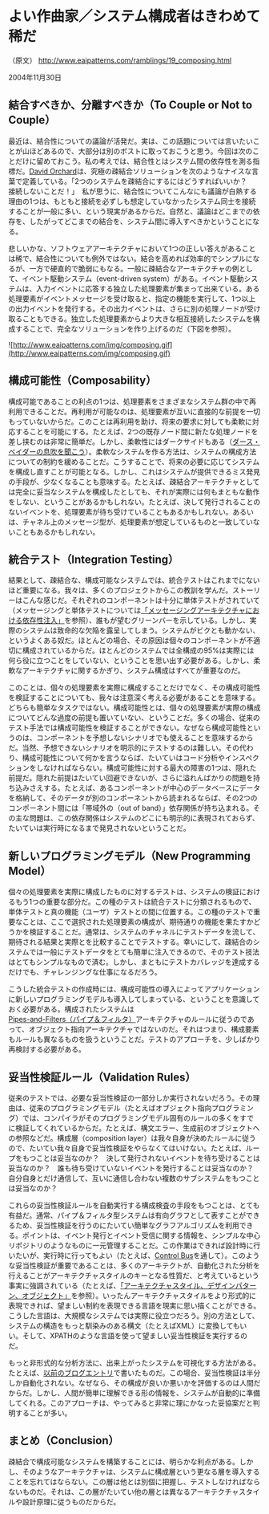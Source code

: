 # よい作曲家／システム構成者はきわめて稀だ #
（原文） http://www.eaipatterns.com/ramblings/19_composing.html

2004年11月30日

## 結合すべきか、分離すべきか（To Couple or Not to Couple） ##

最近は、結合性についての議論が活発だ。実は、この話題については言いたいことが山ほどあるので、大部分は別のポストに取っておこうと思う。今回は次のことだけに留めておこう。私の考えでは、結合性とはシステム間の依存性を測る指標だ。[David Orchard](http://www.pacificspirit.com/blog/)は、究極の疎結合ソリューションを次のようなナイスな言葉で定義している。「2つのシステムを疎結合にするにはどうすればいいか？　接続しないことだ！」　私が思うに、結合性についてこんなにも議論が白熱する理由の1つは、もともと接続を必ずしも想定していなかったシステム同士を接続することが一般に多い、という現実があるからだ。自然と、議論はどこまでの依存を、したがってどこまでの結合を、システム間に導入すべきかということになる。

悲しいかな、ソフトウェアアーキテクチャにおいて1つの正しい答えがあることは稀で、結合性についても例外ではない。結合を高めれば効率的でシンプルになるが、一方で硬直的で脆弱にもなる。一般に疎結合なアーキテクチャの例として、イベント駆動システム（event-driven system）がある。イベント駆動システムは、入力イベントに応答する独立した処理要素が集まって出来ている。ある処理要素がイベントメッセージを受け取ると、指定の機能を実行して、1つ以上の出力イベントを発行する。その出力イベントは、さらに別の処理ノードが受け取ることもできる。独立した処理要素からより大きな相互接続したシステムを構成することで、完全なソリューションを作り上げるのだ（下図を参照）。

![http://www.eaipatterns.com/img/composing.gif](http://www.eaipatterns.com/img/composing.gif)

## 構成可能性（Composability） ##

構成可能であることの利点の1つは、処理要素をさまざまなシステム群の中で再利用できることだ。再利用が可能なのは、処理要素が互いに直接的な前提を一切もっていないからだ。このことは再利用を助け、将来の要求に対しても柔軟に対応することを可能にする。たとえば、2つの既存ノード間に新たな処理ノードを差し挟むのは非常に簡単だ。しかし、柔軟性にはダークサイドもある（[ダース・ベイダーの息吹を聞こう](http://www.eaipatterns.com/img/vader.wav)）。柔軟なシステムを作る方法は、システムの構成方法についての制約を緩めることだ。こうすることで、将来の必要に応じてシステムを構成し直すことが可能となる。しかし、これはシステムが提供できるミス発見の手段が、少なくなることも意味する。たとえば、疎結合アーキテクチャとしては完全に妥当なシステムを構成したとしても、それが実際には何もまともな動作をしない、ということがあるかもしれない。たとえば、決して発行されることのないイベントを、処理要素が待ち受けていることもあるかもしれない。あるいは、チャネル上のメッセージ型が、処理要素が想定しているものと一致していないこともあるかもしれない。

## 統合テスト（Integration Testing） ##

結果として、疎結合な、構成可能なシステムでは、統合テストはこれまでにないほど重要になる。我々は、多くのプロジェクトからこの教訓を学んだ。ストーリーはこんな感じだ。それぞれのコンポーネントは十分に単体テストがされていて（メッセージングと単体テストについては[「メッセージングアーキテクチャにおける依存性注入」](13_ioc.md)を参照）、誰もが望むグリーンバーを示している。しかし、実際のシステムは致命的な欠陥を露呈してしまう。システムがビクとも動かない、というよくある奴だ。ほとんどの場合、その原因は個々のコンポーネントが不適切に構成されているからだ。ほとんどのシステムでは全構成の95%は実際には何ら役に立つことをしていない、ということを思い出す必要がある。しかし、柔軟なアーキテクチャに関するかぎり、システム構成はすべてが重要なのだ。

このことは、個々の処理要素を実際に構成することだけでなく、その構成可能性を検証することについても、我々は注意深く考える必要があることを意味する。どちらも簡単なタスクではない。構成可能性とは、個々の処理要素が実際の構成についてどんな過度の前提も置いていない、ということだ。多くの場合、従来のテスト手法では構成可能性を検証することができない。なぜなら構成可能性というのは、コンポーネントを予想しないシナリオでも使えることを意味するからだ。当然、予想できないシナリオを明示的にテストするのは難しい。その代わり、構成可能性について何かを言うならば、たいていはコード分析やインスペクションをしなければならない。構成可能性に対する最大の障害の1つは、隠れた前提だ。隠れた前提はたいてい回避できないが、さらに溢れんばかりの問題を持ち込みさえする。たとえば、あるコンポーネントが中心のデータベースにデータを格納して、そのデータが別のコンポーネントから読まれるならば、その2つのコンポーネント間には「帯域外の（out of band）」依存関係が持ち込まれる。その主な問題は、この依存関係はシステムのどこにも明示的に表現されておらず、たいていは実行時になるまで発見されないということだ。

## 新しいプログラミングモデル（New Programming Model） ##

個々の処理要素を実際に構成したものに対するテストは、システムの検証におけるもう1つの重要な部分だ。この種のテストは統合テストに分類されるもので、単体テストと真の機能（ユーザ）テストとの間に位置する。この種のテストで重要なことは、ここで選択された処理要素の構成が、期待通りの機能を果たすかどうかを検証することだ。通常は、システムのチャネルにテストデータを流して、期待される結果と実際とを比較することでテストする。幸いにして、疎結合のシステムでは一般にテストデータをとても簡単に注入できるので、そのテスト技法はとてもシンプルなもので済む。しかし、まともにテストカバレッジを達成するだけでも、チャレンジングな仕事になるだろう。

こうした統合テストの作成時には、構成可能性の導入によってアプリケーションに新しいプログラミングモデルも導入してしまっている、ということを意識しておく必要がある。構成されたシステムは[Pipes-and-Filters（パイプ＆フィルタ）](http://www.eaipatterns.com/PipesAndFilters.html)アーキテクチャのルールに従うのであって、オブジェクト指向アーキテクチャではないのだ。それはつまり、構成要素もルールも異なるものを扱うということだ。テストのアプローチを、少しばかり再検討する必要がある。

## 妥当性検証ルール（Validation Rules） ##

従来のテストでは、必要な妥当性検証の一部分しか実行されないだろう。その理由は、従来のプログラミングモデル（たとえばオブジェクト指向プログラミング）では、コンパイラがそのプログラミングモデル固有のルールの多くをすでに検証してくれているからだ。たとえば、構文エラー、生成前のオブジェクトへの参照などだ。構成層（composition layer）は我々自身が決めたルールに従うので、たいてい我々自身で妥当性検証をやらなくてはいけない。たとえば、ループをもつことは妥当なのか？　決して発行されないイベントを待ち受けることは妥当なのか？　誰も待ち受けていないイベントを発行することは妥当なのか？　自分自身とだけ通信して、互いに通信し合わない複数のサブシステムをもつことは妥当なのか？

これらの妥当性検証ルールを自動実行する構成検査の手段をもつことは、とても有益だ。通常、パイプ＆フィルタ型システムは有向グラフとして表すことができるため、妥当性検証を行うのにたいてい簡単なグラフアルゴリズムを利用できる。ポイントは、イベント発行とイベント受信に関する情報を、シンプルな中心リポジトリのようなものに一元管理することだ。この作業はできれば設計時に行いたいが、実行時に行ってもよい（たとえば、[Control Bus](http://www.eaipatterns.com/ControlBus.html)を通して）。このような妥当性検証が重要であることは、多くのアーキテクトが、自動化された分析を行えることがアーキテクチャスタイルのキーとなる性質だ、と考えているという事実に強調されている（たとえば、[「アーキテクチャスタイル、デザインパターン、オブジェクト」](http://www-2.cs.cmu.edu/afs/cs/project/compose/ftp/pdf/ObjPatternsArch-ieee97.pdf)を参照）。いったんアーキテクチャスタイルをより形式的に表現できれば、望ましい制約を表現できる言語を現実に思い描くことができる。こうした言語は、大規模なシステムでは実際に役立つだろう。別の方法として、システムの構造をもっと馴染みのある構文（たとえばXML）に変換してもいい。そして、XPATHのような言語を使って望ましい妥当性検証を実行するのだ。

もっと非形式的な分析方法に、出来上がったシステムを可視化する方法がある。たとえば、[以前のブログエントリ](11_dependencies.md)で書いたものだ。この場合、妥当性検証は半分しか自動化されない。なぜなら、その構成が良いか悪いかを評価するのは人間だからだ。しかし、人間が簡単に理解できる形の情報を、システムが自動的に準備してくれる。このアプローチは、やってみると非常に理にかなった妥協案だと判明することが多い。

## まとめ（Conclusion） ##

疎結合で構成可能なシステムを構築することには、明らかな利点がある。しかし、そのようなアーキテクチャは、システムに構成層という更なる層を導入することを忘れてはならない。この層は他とは別個に把握し、テストしなければならないものだ。それは、この層がたいてい他の層とは異なるアーキテクチャスタイルや設計原理に従うものだからだ。